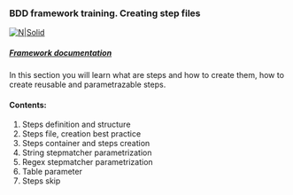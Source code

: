 ### BDD framework training. Creating step files

[![N|Solid](https://images.ctfassets.net/fikanzmkdlqn/5NoHRB1q6lrNzSSpekhrG5/cf22f3d7d9e82aed5e79659800458b57/TELUS_TAGLINE_HORIZONTAL_EN.svg)](https://www.telus.com/en/)

##### [Framework documentation](https://github.com/telus/telus-bdd-docs)

In this section you will learn what are steps and how to create them, how to create reusable and parametrazable steps.

#### Contents:

1. Steps definition and structure
2. Steps file, creation best practice
3. Steps container and steps creation
4. String stepmatcher parametrization
5. Regex stepmatcher parametrization
6. Table parameter
7. Steps skip
